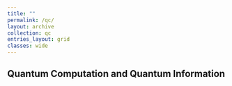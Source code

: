 ```yaml
---
title: ""
permalink: /qc/
layout: archive
collection: qc
entries_layout: grid
classes: wide
---
```

## Quantum Computation and Quantum Information

